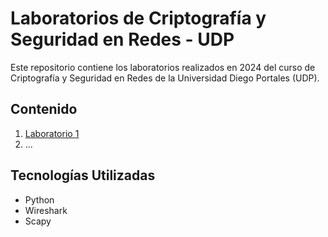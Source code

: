 # Laboratorios de Criptografía y Seguridad en Redes - UDP
Este repositorio contiene los laboratorios realizados en 2024 del curso de Criptografía y Seguridad en Redes de la Universidad Diego Portales (UDP).
## Contenido
1. [Laboratorio 1](./Laboratorio1)
2. ...
## Tecnologías Utilizadas
- Python
- Wireshark
- Scapy
